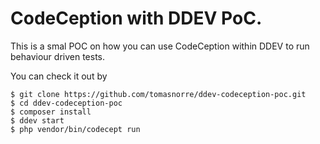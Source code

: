 # CodeCeption with DDEV PoC.

This is a smal POC on how you can use CodeCeption within DDEV to run behaviour driven tests.

You can check it out by

```
$ git clone https://github.com/tomasnorre/ddev-codeception-poc.git
$ cd ddev-codeception-poc
$ composer install
$ ddev start
$ php vendor/bin/codecept run
```